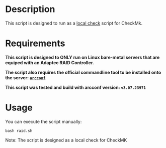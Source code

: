 # Description
This script is designed to run as a [local check](https://docs.checkmk.com/latest/en/localchecks.html) script for CheckMk.

# Requirements
**This script is designed to ONLY run on Linux bare-metal servers that are equiped with an Adaptec RAID Controller.**

**The script also requires the official commandline tool to be installed onto the server: [`arcconf`](https://www.microchip.com/en-us/search?searchQuery=arcconf&category=ALL&fq=start%3D0%26rows%3D10)**

**This script was tested and build with arcconf version: `v3.07.23971`**

# Usage
You can execute the script manually:
```shell
bash raid.sh
```

Note: The script is designed as a local check for CheckMK